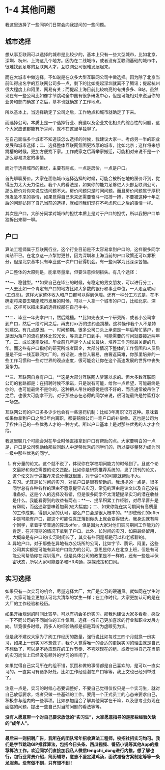 # 1-4 其他问题

我这里选择了一些同学们日常会向我提问的一些问题。

## 城市选择

想从事互联网可以选择的城市是比较少的，基本上只有一些大型城市，比如北京、深圳、杭州、上海这几个地方。因为在二线城市，或者没有互联网基础的城市中，很难找到足够的互联网人才，互联网公司很难发展起来。

而在大城市中做选择，不如说是在众多大型互联网公司中做选择。因为除了北京当前叫得出名字的互联网公司多一点，剩下的比如提起深圳就离不了腾讯；提起杭州很大程度上和阿里、网易有关；而提起上海目前比较响亮的有拼多多、B站。虽然现在有一些公司比如像字节跳动全中国有很多研发中心，但是可能相对来说当你的业务和部门确定了之后，基本也就确定了工作地点。

所以基本上，当选择确定了公司之后，工作地点和城市就确定了下来。

而选择公司，本质上是一个选择行业、赛道以及企业文化相关的综合性的问题，这个大家应该都能有所耳闻，就不在这里单独聊了。

在自己面临多个城市不知道该怎么选择的时候，我建议大家一、考虑另一半的职业发展和城市选择；二、选择整体互联网氛围更浓厚的城市，比如北京；这样将来想跳槽的时候，更加方便找下家。工作成家之后再举家搬迁，可能相对来说不是一个那么容易决定的事情。

而对于选择城市的担忧，主要有两点，一点是房价，一点是户口。

首先聊聊房价。大家在面临城市选择选择的时候，可能会被所在地的房价吓到，觉得压力太大无力偿还。我个人的看法是，如果你的能力足够进入头部互联网公司，那么房价对你来说应该问题不大。房价问题只是时间问题。而且房价问题属于厚积薄发急不来的事情，如果觉得自己未来还需要奋斗一把搏一搏，不要被这种十年之后的问题妨碍了自己当前的选择，就如同我们现在不考虑死亡之后的事情一样。

其次是户口，大部分同学对城市的担忧本质上是对于户口的担忧，所以我把户口单独拆出来聊一聊。

## 户口

算法工程师属于互联网行业，这个行业目前是不太容易拿到户口的，这样很多同学纠结不已。在北京这一点掣肘更甚，因为深圳和上海当前的户口政策还可以靠积分，但是北京基本只有毕业这一次户口获得机会。有一些同学为此深深苦恼。

户口整体的大原则是，能拿尽量拿，但要注意控制损失。有几个途径：

**一、稳健型。**如果自己在毕业的时候，有稳定的男女朋友，可以进行分工，一人去比如一个肯定有户口的地方比如大多数的银行和事业单位，一人走互联网(工资高)。这样大家整体收入和户口都可以得到保障。还有一种分工方式是，在不确定将来要去哪座城市发展的时候，可以一人拿一个城市的户口，比如北京、深圳。这样可以把未来的选择权那在自己手中。

**二、毕业一年先拿户口，然后跳槽。**比如先去某一个研究所、或者小公司拿到户口，然后一段时间之后，再支付xx万的违约金跳槽。这种操作我个人不是特别建议。有几点原因，一、时间预期。很多公司口头上承诺是一年后帮忙落户，但是因为落户的流程整体比较冗长，等真正户口到手，可能需要的时间就要接近两年了。二、成长速率受损。毕业前几年是个人成长最快，培养工作习惯最关键的几年。而这些有户口指标的研究所或者国企，大部分情况下整体的工作氛围和人员质量是不如一线互联网大厂的。俗话说，由俭入奢易，由奢返简难，你那里培养的一些工作习惯和一些对世界的观点态度，很可能会让你在这个高速发展的世界中丧失竞争力。

**三、互联网自身有户口。**这是大部分互联网人梦寐以求的。但大多数互联网公司的套路都是：在招聘时候不承诺，只是说有可能，给你一点希望，可能最终是你的，也可能最终不是你的。这种把人吊住的感觉是很不好的，而且通常被吊住了之后，也很大可能拿不到。对于那些志在必得的同学来说，很可能最终是竹篮打水一场空。

互联网公司的户口多多少少也会有一些惩罚机制：比如3年离职12万这种。意味着如果你拿到户口之后3年内离职，都要赔偿公司一笔户口的补偿金。这也是公司为了拴住自己的一些优秀人才的一种方式。所以户口基本上是对那些优秀的人才才会给。

我这里聊几个可能会对在毕业时候直接拿到户口有帮助的点。大家要明白的一点是，户口是公司奖励给那些同龄人中足够优秀的同学们的，所以要尽量努力成为同一级中那些优秀的同学。

1. 有分量的论文。这个就不说了，体现你在学校期间能力的时候到了。且这个论文最好和岗位需要的论文匹配。比如你是研究推荐系统的，发了顶刊的论文，这个论文对于做推荐来说分量就很重，对于做CV的可能就帮助不大。
2. 实习。尤其是长时间的实习，对拿户口是很有帮助的。我想提的一点是，很多同学总有各种各样的理由不愿意提早去实习，常见的理由是论文以及自己没有准备好。这是个人的选择没有错，但是很多同学不太清楚提早实习的潜在收益是什么。我能看得到的收益有两点：**一、提早积累工作经验，对尽早晋升是有帮助，而这通常意味着加薪(较大幅度)；二、如果你能在实习期间有高质量的工作成果，得到大家的认可，那么户口会是很大概率的。**即使他们的offer中是可能有户口，那这个可能性真正落到你头上就会变得很大。我身边就有两个同学，拿着字节普通的算法offer，但是因为大家对他们实习期间工作能力的肯定，在非预期的情况下拿到了户口。此外，长时间的实习，如果最终留用，大概率是有户口的(实习时间长了，其实有些问题都是可以和老板聊的)。
3. 异地户口。对于那些在异地有办公场所的公司，比如字节、腾讯、阿里，这些公司其实都是可能有异地户口能力的公司，意思是你人在北京上班，但是有可能公司帮助你在深圳落户。但是具体公司的政策是不一样的，还有一些是半保密状态，所以大家可能要多和HR沟通，探探政策和口风。


## 实习选择

如果只有一次实习的机会，尽量选择大厂，大厂是实习的硬通货。就如同在学生时代，大家可能会更加认可北大清华的学生一样；在工作时代，大家更加认可的是在大厂的工作经验和经历。

如果开始规划的时间比较早，可以有机会多份实习。那我也建议大家多看看，感受一下不同公司的不同岗位的工作氛围，选择一份自己更加喜欢的行业和职业发展方向。毕竟很多时候，再多人的经验贴都是都是耳听为虚眼见为实。

但是我不建议大家为了刷工作经历的数量，强行说比如每过三四个月就换一份实习，如果上一份实习不想做了，我个人觉得唯一的合适的更换实习的理由就是自己不想做了，可以是不适应现在的工作节奏、不喜欢现在的组、或者觉得自己在当前的实习岗位上已经没有额外的学习的空间了。

如果觉得自己实习所在的组不错，氛围和做的事情都是自己喜欢的，是可以一直实习的。一直实习有诸多好处，比如工作经验潜在户口等等，我上文也已经列举过了。

注意一点是，实习的时候心态要调整好，不要自己觉得仅仅只是一个实习生，就对自己放低要求，或者只做一些基础的工作。要用一个正式员工的心态来要求自己，积极参与组内的一些事项。比如参加组会了解其他同学在干嘛，以及思考业务现在面临的问题，提出一些自己对当前问题的看法等等。

**没有人愿意带一个对自己要求放低的“实习生”，大家愿意指导的是那些经验欠缺的“成年人”。**

- - - - - 

**最后来一则招聘广告，我所在的团队常年招收算法工程师，校招社招实习均可。我们是字节跳动GIP推荐算法，包括今日头条、西瓜视频、番茄小说等其他App的推荐算法工作。欢迎同学们直接加我私人微信fengchi_dong进行内推。想了解也行，包行业背景介绍，简历辅导，意志不坚定灌鸡汤，面试准备方案制定等等一条龙服务。没有做不到，只有想不到！**